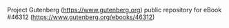 Project Gutenberg (https://www.gutenberg.org) public repository for eBook #46312 (https://www.gutenberg.org/ebooks/46312)
